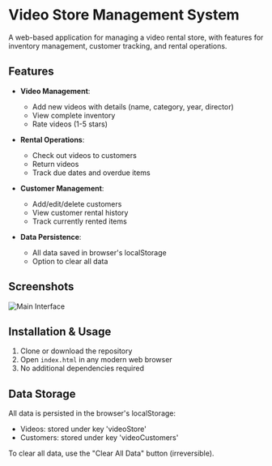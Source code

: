 # Video Store Management System

A web-based application for managing a video rental store, with features for inventory management, customer tracking, and rental operations.

## Features

- **Video Management**:
  - Add new videos with details (name, category, year, director)
  - View complete inventory
  - Rate videos (1-5 stars)
  
- **Rental Operations**:
  - Check out videos to customers
  - Return videos
  - Track due dates and overdue items
  
- **Customer Management**:
  - Add/edit/delete customers
  - View customer rental history
  - Track currently rented items

- **Data Persistence**:
  - All data saved in browser's localStorage
  - Option to clear all data

## Screenshots

![Main Interface](screenshot.png)

## Installation & Usage

1. Clone or download the repository
2. Open `index.html` in any modern web browser
3. No additional dependencies required

## Data Storage

All data is persisted in the browser's localStorage:

- Videos: stored under key 'videoStore'
- Customers: stored under key 'videoCustomers'

To clear all data, use the "Clear All Data" button (irreversible).
